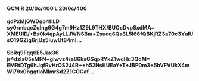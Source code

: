 #### GCM R 20/0c/400 L 20/0c/400
**gdPxMjGWDgo4fiLD**<br/>**sy0rmbqeZqIng6G4g7m9Hz1Z9L9THX/BUOcDvpSxdMA=**<br/>**XMEUlD/+Bx0k4qpAyLLJWNSBm+Zsucq6Qa6L5l66fQBKjRZ3a70c3YulUsO19GZig6rjUz5iuwUt84mI...**<br/><br/>
**SbRq9Fqq6E5Jax36**<br/>**jr4dzIa05sMFN+giwvz4/e86ksGSqpRYkZ1wqHu3QdM=**<br/>**EMRtDTg6hJqfRvHrOS2J4R++h52NsKUEaY+T+JBP0m3+5bVFVUkX4mWi79x0bggtIoMlmrSd2Z1COCaf...**
